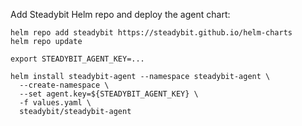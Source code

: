Add Steadybit Helm repo and deploy the agent chart:

```
helm repo add steadybit https://steadybit.github.io/helm-charts
helm repo update

export STEADYBIT_AGENT_KEY=...

helm install steadybit-agent --namespace steadybit-agent \
  --create-namespace \
  --set agent.key=${STEADYBIT_AGENT_KEY} \
  -f values.yaml \
  steadybit/steadybit-agent
```
